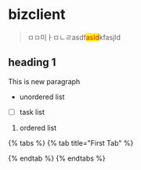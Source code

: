 # bizclient



> ㅁㅁ미ㅏㅁㄴㄹasdf<mark style="color:red;">asld</mark>kfasjld
>
>





## heading 1

This is new paragraph

* unordered list

<!---->

* [ ] task list

1. ordered list



{% tabs %}
{% tab title="First Tab" %}

{% endtab %}
{% endtabs %}
